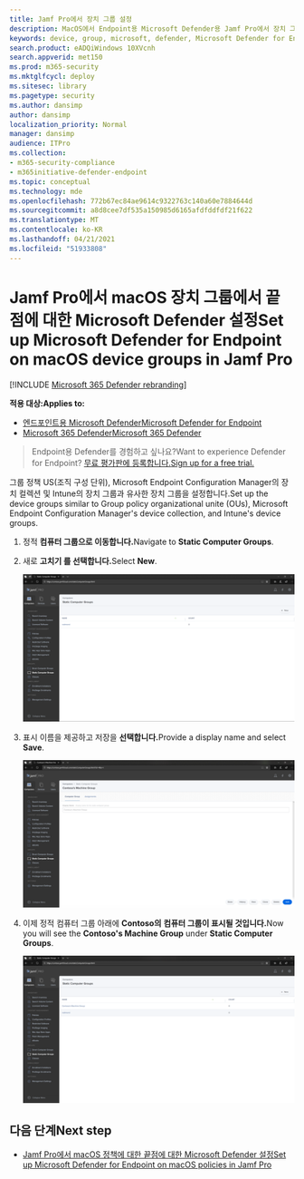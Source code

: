 ```yaml
---
title: Jamf Pro에서 장치 그룹 설정
description: MacOS에서 Endpoint용 Microsoft Defender용 Jamf Pro에서 장치 그룹을 설정하는 방법을 배우기
keywords: device, group, microsoft, defender, Microsoft Defender for Endpoint, mac, installation, deploy, uninstallation, intune, jamfpro, macos, catalina, mojave, high sierra
search.product: eADQiWindows 10XVcnh
search.appverid: met150
ms.prod: m365-security
ms.mktglfcycl: deploy
ms.sitesec: library
ms.pagetype: security
ms.author: dansimp
author: dansimp
localization_priority: Normal
manager: dansimp
audience: ITPro
ms.collection:
- m365-security-compliance
- m365initiative-defender-endpoint
ms.topic: conceptual
ms.technology: mde
ms.openlocfilehash: 772b67ec84ae9614c9322763c140a60e7884644d
ms.sourcegitcommit: a8d8cee7df535a150985d6165afdfddfdf21f622
ms.translationtype: MT
ms.contentlocale: ko-KR
ms.lasthandoff: 04/21/2021
ms.locfileid: "51933808"
---
```

# <a name="set-up-microsoft-defender-for-endpoint-on-macos-device-groups-in-jamf-pro"></a><span data-ttu-id="6a651-104">Jamf Pro에서 macOS 장치 그룹에서 끝점에 대한 Microsoft Defender 설정</span><span class="sxs-lookup"><span data-stu-id="6a651-104">Set up Microsoft Defender for Endpoint on macOS device groups in Jamf Pro</span></span>

[!INCLUDE [Microsoft 365 Defender rebranding](../../includes/microsoft-defender.md)]

<span data-ttu-id="6a651-105">**적용 대상:**</span><span class="sxs-lookup"><span data-stu-id="6a651-105">**Applies to:**</span></span>
- [<span data-ttu-id="6a651-106">엔드포인트용 Microsoft Defender</span><span class="sxs-lookup"><span data-stu-id="6a651-106">Microsoft Defender for Endpoint</span></span>](https://go.microsoft.com/fwlink/p/?linkid=2154037)
- [<span data-ttu-id="6a651-107">Microsoft 365 Defender</span><span class="sxs-lookup"><span data-stu-id="6a651-107">Microsoft 365 Defender</span></span>](https://go.microsoft.com/fwlink/?linkid=2118804)

> <span data-ttu-id="6a651-108">Endpoint용 Defender를 경험하고 싶나요?</span><span class="sxs-lookup"><span data-stu-id="6a651-108">Want to experience Defender for Endpoint?</span></span> [<span data-ttu-id="6a651-109">무료 평가판에 등록합니다.</span><span class="sxs-lookup"><span data-stu-id="6a651-109">Sign up for a free trial.</span></span>](https://www.microsoft.com/microsoft-365/windows/microsoft-defender-atp?ocid=docs-wdatp-investigateip-abovefoldlink)

<span data-ttu-id="6a651-110">그룹 정책 US(조직 구성 단위), Microsoft Endpoint Configuration Manager의 장치 컬렉션 및 Intune의 장치 그룹과 유사한 장치 그룹을 설정합니다.</span><span class="sxs-lookup"><span data-stu-id="6a651-110">Set up the device groups similar to Group policy  organizational unite (OUs), Microsoft Endpoint Configuration Manager's device collection, and Intune's device groups.</span></span>

1. <span data-ttu-id="6a651-111">정적 **컴퓨터 그룹으로 이동합니다.**</span><span class="sxs-lookup"><span data-stu-id="6a651-111">Navigate to **Static Computer Groups**.</span></span>

2. <span data-ttu-id="6a651-112">새로 **고치기 를 선택합니다.**</span><span class="sxs-lookup"><span data-stu-id="6a651-112">Select **New**.</span></span> 

    ![Jamf Pro1의 이미지](images/jamf-pro-static-group.png)

3. <span data-ttu-id="6a651-114">표시 이름을 제공하고 저장을 **선택합니다.**</span><span class="sxs-lookup"><span data-stu-id="6a651-114">Provide a display name and select **Save**.</span></span>

    ![Jamf Pro2의 이미지](images/jamfpro-machine-group.png)

4. <span data-ttu-id="6a651-116">이제 정적 컴퓨터 그룹 아래에 **Contoso의** **컴퓨터 그룹이 표시될 것입니다.**</span><span class="sxs-lookup"><span data-stu-id="6a651-116">Now you will see the **Contoso's Machine Group** under **Static Computer Groups**.</span></span>

    ![Jamf Pro3의 이미지](images/contoso-machine-group.png)

## <a name="next-step"></a><span data-ttu-id="6a651-118">다음 단계</span><span class="sxs-lookup"><span data-stu-id="6a651-118">Next step</span></span>
- [<span data-ttu-id="6a651-119">Jamf Pro에서 macOS 정책에 대한 끝점에 대한 Microsoft Defender 설정</span><span class="sxs-lookup"><span data-stu-id="6a651-119">Set up Microsoft Defender for Endpoint on macOS policies in Jamf Pro</span></span>](mac-jamfpro-policies.md)
